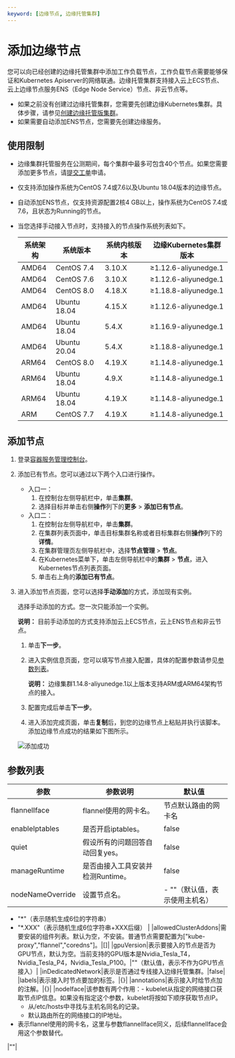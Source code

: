 ```yaml
---
keyword: [边缘节点, 边缘托管集群]
---
```


# 添加边缘节点

您可以向已经创建的边缘托管集群中添加工作负载节点，工作负载节点需要能够保证和Kubernetes Apiserver的网络联通。边缘托管集群支持接入云上ECS节点、云上边缘节点服务ENS（Edge Node Service）节点、非云节点等。

-   如果之前没有创建过边缘托管集群，您需要先创建边缘Kubernetes集群。具体步骤，请参见[创建边缘托管版集群](/intl.zh-CN/边缘容器服务ACK@Edge用户指南/边缘托管集群管理/创建边缘托管版集群.md)。
-   如果需要自动添加ENS节点，您需要先创建边缘服务。

## 使用限制

-   边缘集群托管服务在公测期间，每个集群中最多可包含40个节点。如果您需要添加更多节点，请[提交工单](https://workorder-intl.console.aliyun.com/console.htm)申请。
-   仅支持添加操作系统为CentOS 7.4或7.6以及Ubuntu 18.04版本的边缘节点。
-   自动添加ENS节点，仅支持资源配置2核4 GB以上，操作系统为CentOS 7.4或7.6，且状态为Running的节点。
-   当您选择手动接入节点时，支持接入的节点操作系统列表如下。

    |系统架构|系统版本|系统内核版本|边缘Kubernetes集群版本|
    |----|----|------|----------------|
    |AMD64|CentOS 7.4|3.10.X|≥1.12.6-aliyunedge.1|
    |AMD64|CentOS 7.6|3.10.X|≥1.12.6-aliyunedge.1|
    |AMD64|CentOS 8.0|4.18.X|≥1.18.8-aliyunedge.1|
    |AMD64|Ubuntu 18.04|4.15.X|≥1.12.6-aliyunedge.1|
    |AMD64|Ubuntu 18.04|5.4.X|≥1.16.9-aliyunedge.1|
    |AMD64|Ubuntu 20.04|5.4.X|≥1.18.8-aliyunedge.1|
    |ARM64|CentOS 8.0|4.19.X|≥1.14.8-aliyunedge.1|
    |ARM64|Ubuntu 18.04|4.9.X|≥1.14.8-aliyunedge.1|
    |ARM64|Ubuntu 18.04|4.19.X|≥1.14.8-aliyunedge.1|
    |ARM|CentOS 7.7|4.19.X|≥1.14.8-aliyunedge.1|


## 添加节点

1.  登录[容器服务管理控制台](https://cs.console.aliyun.com)。

2.  添加已有节点。您可以通过以下两个入口进行操作。

    -   入口一：
        1.  在控制台左侧导航栏中，单击**集群**。
        2.  选择目标并单击右侧**操作**列下的**更多** \> **添加已有节点**。
    -   入口二：
        1.  在控制台左侧导航栏中，单击**集群**。
        2.  在集群列表页面中，单击目标集群名称或者目标集群右侧**操作**列下的**详情**。
        3.  在集群管理页左侧导航栏中，选择**节点管理** \> **节点**。
        4.  在Kubernetes菜单下，单击左侧导航栏中的**集群** \> **节点**，进入Kubernetes节点列表页面。
        5.  单击右上角的**添加已有节点**。
3.  进入添加节点页面，您可以选择**手动添加**的方式，添加现有实例。

    选择手动添加的方式。您一次只能添加一个实例。

    **说明：** 目前手动添加的方式支持添加云上ECS节点，云上ENS节点和非云节点。

    1.  单击**下一步**。
    2.  进入实例信息页面，您可以填写节点接入配置，具体的配置参数请参见[参数列表](#section_640_7ra_xed)。

        **说明：** 边缘集群1.14.8-aliyunedge.1以上版本支持ARM或ARM64架构节点的接入。

    3.  配置完成后单击**下一步**。
    4.  进入添加完成页面，单击**复制**后，到您的边缘节点上粘贴并执行该脚本。
    添加边缘节点成功的结果如下图所示。

    ![添加成功](https://static-aliyun-doc.oss-accelerate.aliyuncs.com/assets/img/zh-CN/9425449951/p52432.png)


## 参数列表

|参数|参数说明|默认值|
|--|----|---|
|flannelIface|flannel使用的网卡名。|节点默认路由的网卡名|
|enableIptables|是否开启iptables。|false|
|quiet|假设所有的问题回答自动回复yes。|false|
|manageRuntime|是否由接入工具安装并检测Runtime。|false|
|nodeNameOverride|设置节点名。|-   ""（默认值，表示使用主机名）
-   "\*"（表示随机生成6位的字符串）
-   "\*.XXX"（表示随机生成6位字符串+XXX后缀） |
|allowedClusterAddons|需要安装的组件列表。默认为空，不安装。普通节点需要配置为\["kube-proxy","flannel","coredns"\]。|\[\]|
|gpuVersion|表示要接入的节点是否为GPU节点，默认为空。当前支持的GPU版本是Nvidia\_Tesla\_T4，Nvidia\_Tesla\_P4，Nvidia\_Tesla\_P100。|""（默认值，表示不作为GPU节点接入）|
|inDedicatedNetwork|表示是否通过专线接入边缘托管集群。|false|
|labels|表示接入时节点要加的标签。|\{\}|
|annotations|表示接入时给节点加的注解。|\{\}|
|nodeIface|该参数有两个作用：-   kubelet从指定的网络接口获取节点IP信息。如果没有指定这个参数，kubelet将按如下顺序获取节点IP。
    -   从/etc/hosts中寻找与主机名同名的记录。
    -   默认路由所在的网络接口的IP地址。
-   表示flannel使用的网卡名，这里与参数flannelIface同义，后续flannelIface会用这个参数替代。

|""|

